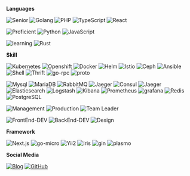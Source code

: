 
**Languages**

![Senior](https://img.shields.io/badge/Senior:-red)
![Golang](https://img.shields.io/badge/Golang-000?style=flat&logo=go&label=)
![PHP](https://img.shields.io/badge/PHP-000?style=flat&logo=php&label=)
![TypeScript](https://img.shields.io/badge/TypeSript-000?style=flat&logo=TypeScript&label=)
![React](https://img.shields.io/badge/React-000?&logo=React&labelColor=000)

![Proficient](https://img.shields.io/badge/Proficient:-blue)
![Python](https://img.shields.io/badge/Python-000?style=flat&logo=python&label=)
![JavaScript](https://img.shields.io/badge/JavaSript-000?style=flat&logo=JavaScript&label=)


![learning](https://img.shields.io/badge/Basic:-yellow)
![Rust](https://img.shields.io/badge/Rust-000?style=flat&logo=Rust&label=new)

**Skill**

![Kubernetes](https://img.shields.io/badge/Kubernetes-000?style=flat&logo=kubernetes&label=)
![Openshift](https://img.shields.io/badge/OpenShift-000?style=flat&logo=redhatopenshift&logoColor=red&label=)
![Docker](https://img.shields.io/badge/Docker-000?style=flat&logo=docker&label=)
![Helm](https://img.shields.io/badge/helm-000?style=flat&logo=helm&logoColor=yellow&label=)
![Istio](https://img.shields.io/badge/Istio-000?style=flat&logo=Istio&logoColor=blue&label=)
![Ceph](https://img.shields.io/badge/Ceph-000?style=flat&logo=Ceph&label=)
![Ansible](https://img.shields.io/badge/Ansible-000?style=flat&logo=ansible&label=)
![Shell](https://img.shields.io/badge/Shell-000?style=flat&logo=shell&label=)
![Thrift](https://img.shields.io/badge/Thrift-000?style=flat&logo=thrift&label=)
![go-rpc](https://img.shields.io/badge/goRpc-000?style=flat&logo=go-rpc&label=)
![proto](https://img.shields.io/badge/proto-000?style=flat&logo=proto&label=)


![Mysql](https://img.shields.io/badge/Mysql-000?style=flat&logo=mysql&logoColor=yellow&label=)
![MariaDB](https://img.shields.io/badge/MariaDB-000?style=flat&logo=MariaDB&label=)
![RabbitMQ](https://img.shields.io/badge/rabbitmq-000?style=flat&logo=rabbitmq&label=)
![Jaeger](https://img.shields.io/badge/Jaeger-000?style=flat&logo=Jaeger&label=)
![Consul](https://img.shields.io/badge/Consul-000?style=flat&logo=Consul&label=)
![Jaeger](https://img.shields.io/badge/Jaeger-000?style=flat&logo=Jaeger&label=)
![Elasticsearch](https://img.shields.io/badge/Elasticsearch-000?style=flat&logo=Elasticsearch&label=)
![Logstash](https://img.shields.io/badge/Logstash-000?style=flat&logo=Logstash&label=)
![Kibana](https://img.shields.io/badge/Kibana-000?style=flat&logo=Kibana&label=)
![Prometheus](https://img.shields.io/badge/Prometheus-000?style=flat&logo=Prometheus&label=)
![grafana](https://img.shields.io/badge/grafana-000?style=flat&logo=grafana&label=)
![Redis](https://img.shields.io/badge/Redis-000?style=flat&logo=Redis&label=)
![PostgreSQL](https://img.shields.io/badge/PostgreSQL-000?style=flat&logo=PostgreSQL&logoColor=yellow&label=)

![Management](https://img.shields.io/badge/Management-000?&logo=personio&labelColor=000)
![Production](https://img.shields.io/badge/Product-000?&logo=producthunt&labelColor=000)
![Team Leader](https://img.shields.io/badge/LeadingTeam-000?&logo=paddlepaddle&labelColor=000)


![FrontEnd-DEV](https://img.shields.io/badge/FrontEnd--DEV-000?logo=next.js&labelColor=000)
![BackEnd-DEV](https://img.shields.io/badge/BackEnd--DEV-000?logo=linux&labelColor=000)
![Design](https://img.shields.io/badge/Design-000?&logo=figma&labelColor=000)


**Framework**


![Next.js](https://img.shields.io/badge/Next.js-000?&logo=Next.js&labelColor=000)
![go-micro](https://img.shields.io/badge/go-micro-000?&logo=gomicro&labelColor=000)
![Yii2](https://img.shields.io/badge/Yii2-000?&logo=yii2&labelColor=000)
![iris](https://img.shields.io/badge/iris-000?&logo=iris&labelColor=000)
![gin](https://img.shields.io/badge/gin-000?&logo=gin&logoColor=FFF)
![plasmo](https://img.shields.io/badge/plasmo-000?&logo=plasmo&logoColor=FFF)

 

**Social Media**

<p align="left"><a href="https://twitter.com/capscottneng"><img src="https://img.shields.io/badge/-Twitter-000?logo=twitter" alt="Blog"></a>
<a href="https://github.com/Caplost"><img src="https://img.shields.io/badge/-GitHub-000?logo=GitHub" alt="GitHub"></a>

  
